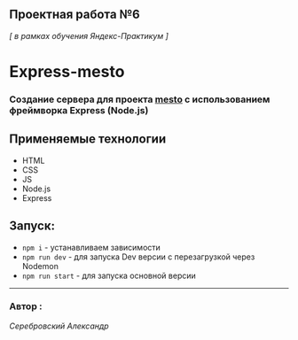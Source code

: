 ## Проектная работа №6
*[ в рамках обучения Яндекс-Практикум ]* 


# Express-mesto

### Создание сервера для проекта [mesto](https://serebrovskiy.github.io/mesto-react) с использованием фреймворка Express (Node.js)


## Применяемые технологии

* HTML
* CSS
* JS
* Node.js
* Express

## Запуск:

* `npm i` - устанавливаем зависимости
* `npm run dev` - для запуска Dev версии с перезагрузкой через Nodemon
* `npm run start` - для запуска основной версии

---

 ### Автор :
 *Серебровский Александр*
